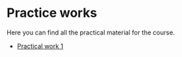 # Practice works

Here you can find all the practical material for the course.

- [Practical work 1](./practical-work-1/)
